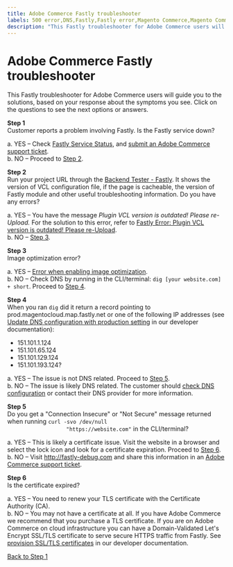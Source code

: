 ```yaml
---
title: Adobe Commerce Fastly troubleshooter
labels: 500 error,DNS,Fastly,Fastly error,Magento Commerce,Magento Commerce Cloud,SSL,TLS,VCL,certificate,configuration,connection,site not loading,troubleshooting,Adobe Commerce,on-premises,cloud infrastructure
description: "This Fastly troubleshooter for Adobe Commerce users will guide you to the solutions, based on your response about the symptoms you see. Click on the questions to see the next options or answers."
---
```


# Adobe Commerce Fastly troubleshooter

This Fastly troubleshooter for Adobe Commerce users will guide you to the solutions, based on your response about the symptoms you see. Click on the questions to see the next options or answers.

<div class="zd-accordion">
<div id="zd-accordion-1" class="zd-accordion-panel">
<strong>Step 1</strong>
<div class="zd-accordion-section">Customer reports a problem involving Fastly. Is the Fastly service down?</div>
<p class="zd-accordion-text">a. YES &ndash;  Check <a href="https://status.fastly.com/">Fastly Service Status</a>, and <a href="https://support.magento.com/hc/en-us/articles/360019088251">submit an Adobe Commerce support ticket</a>. <br>
b. NO &ndash;  Proceed to <a class="accordion-anchor" href="#zd-accordion-2">Step 2</a>.</p>
</div>
 <div id="zd-accordion-2" class="zd-accordion-panel">
<strong>Step 2</strong>
<div class="zd-accordion-section">Run your project URL through the <a href="https://magento-tester.global.ssl.fastly.net/magento-tester/">Backend Tester - Fastly</a>.  It shows the version of VCL configuration file, if the page is cacheable, the version of Fastly module and other useful troubleshooting information. Do you have any errors?</div>
<p class="zd-accordion-text">a. YES &ndash;  You have the message <em>Plugin VCL version is outdated! Please re-Upload.</em> For the solution to this error, refer to <a href="https://support.magento.com/hc/en-us/articles/360036318311">Fastly Error: Plugin VCL version is outdated! Please re-Upload</a>.<br>
b. NO &ndash;  <a class="accordion-anchor" href="#zd-accordion-3">Step 3</a>.</p>
</div>
<div id="zd-accordion-3" class="zd-accordion-panel">
<strong>Step 3</strong>
<div class="zd-accordion-section">Image optimization error?</div>
<p class="zd-accordion-text">a. YES &ndash;  <a href="https://support.magento.com/hc/en-us/articles/360036557771">Error when enabling image optimization</a>.<br>
b. NO &ndash;  Check DNS by running in the CLI/terminal: <code>dig [your website.com] + short</code>. Proceed to <a class="accordion-anchor" href="#zd-accordion-4">Step 4</a>.</p></p>
</div>
<div id="zd-accordion-4" class="zd-accordion-panel">
<strong>Step 4</strong>
<div class="zd-accordion-section">When you ran <code>dig</code> did it return a record pointing to prod.magentocloud.map.fastly.net or one of the following IP addresses (see <a href="https://devdocs.magento.com/cloud/live/site-launch-checklist.html#dns">Update DNS configuration with production setting</a> in our developer documentation):<ul>
<li>151.101.1.124</li>
<li>151.101.65.124</li>
<li>151.101.129.124</li>
<li>151.101.193.124?</li>
</ul></div>
<p class="zd-accordion-text">a. YES &ndash;  The issue is not DNS related. Proceed to <a class="accordion-anchor" href="#zd-accordion-5">Step 5</a>.<br>
b. NO &ndash;  The issue is likely DNS related. The customer should <a href="https://devdocs.magento.com/cloud/live/site-launch-checklist.html#dns" title="https://devdocs.magento.com/cloud/live/site-launch-checklist.html#dns">check DNS configuration</a> or contact their DNS provider for more information.</p>
</div>
<div id="zd-accordion-5" class="zd-accordion-panel">
<strong>Step 5</strong>
<div class="zd-accordion-section">Do you get a "Connection Insecure" or "Not Secure" message returned when running <code>curl -svo /dev/null
                   "https://website.com"</code> in the CLI/terminal? </div>
<p class="zd-accordion-text">a. YES  &ndash;   This is likely a certificate issue. Visit the website in a browser and select the lock icon and look for a certificate expiration. Proceed to <a class="accordion-anchor" href="#zd-accordion-6">Step 6</a>.<br>b. NO &ndash;  Visit <a href="http://www.fastly-debug.com/">http://fastly-debug.com</a> and share this information in an <a href="https://support.magento.com/hc/en-us/articles/360019088251">Adobe Commerce support ticket</a>.</p>
</div>
<div id="zd-accordion-6"  class="zd-accordion-panel">
<strong>Step 6</strong>
<div class="zd-accordion-section">Is the certificate expired?</div><p class="zd-accordion-text">
a. YES &ndash;  You need to renew your TLS certificate with the Certificate Authority (CA).<br>
b. NO &ndash;  You may not have a certificate at all. If you have Adobe Commerce we recommend that you purchase a TLS certificate. If you are on  Adobe Commerce on cloud infrastructure you can have a Domain-Validated Let's Encrypt SSL/TLS certificate to serve secure HTTPS traffic from Fastly. See <a href="https://devdocs.magento.com/cloud/cdn/configure-fastly.html#provision-ssltls-certificates"> provision SSL/TLS certificates</a> in our developer documentation.</p></div>
<p><a href="#zd-accordion-1">Back to Step 1</a></p>
</div>